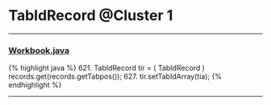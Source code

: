 # TabIdRecord @Cluster 1

***

### [Workbook.java](https://searchcode.com/codesearch/view/15642358/)
{% highlight java %}
621. TabIdRecord tir = ( TabIdRecord ) records.get(records.getTabpos());
627. tir.setTabIdArray(tia);
{% endhighlight %}

***

